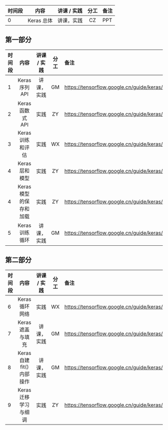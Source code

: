 
| 时间段 |       内容     | 讲课 / 实践 | 分工  | 备注 |
| :----- | :------------: | :---------: | :-----: | :----- |
|    0   |  Keras 总体   |    讲课，实践       |  CZ   |   PPT   |

## 第一部分

| 时间段 |        内容        |  讲课 / 实践 | 分工  | 备注 |
| :----- | :----------------: | :---------: | :-----: | :----- |
|    1   |  Keras序列API  |  讲课，实践    |    GM    |   https://tensorflow.google.cn/guide/keras/sequential_model    |
|    2   |  Keras函数式 API     |    实践     |  ZY   |  https://tensorflow.google.cn/guide/keras/functional     |
|    3   |  Keras训练和评估    |    实践     |  WX   |  https://tensorflow.google.cn/guide/keras/train_and_evaluate     |
|    4   |  Keras层和模型   |    实践     |  ZY   |  https://tensorflow.google.cn/guide/keras/custom_layers_and_models  |
|    4   |  Keras模型的保存和加载   |    实践     |  ZY   |  https://tensorflow.google.cn/guide/keras/save_and_serialize   |
|    5   |  Keras训练循环  |  讲课，实践    |    GM    |  https://tensorflow.google.cn/guide/keras/writing_a_training_loop_from_scratch    |

## 第二部分

| 时间段 |       内容     | 讲课 / 实践 | 分工  | 备注 |
| :----- | :------------: | :---------: | :-----: | :----- |
|    6   | Keras循环网络    |    实践     |  WX   |  https://tensorflow.google.cn/guide/keras/rnn  |
|    7   |  Keras遮盖与填充  |  讲课，实践    |    GM    |  https://tensorflow.google.cn/guide/keras/masking_and_padding   |
|    8   | Keras自建fit()内部操作 |  讲课，实践    |    GM    | https://tensorflow.google.cn/guide/keras/customizing_what_happens_in_fit  |
|    9   |  Keras迁移学习与细调   |    实践     |  ZY   |  https://tensorflow.google.cn/guide/keras/transfer_learning    |
